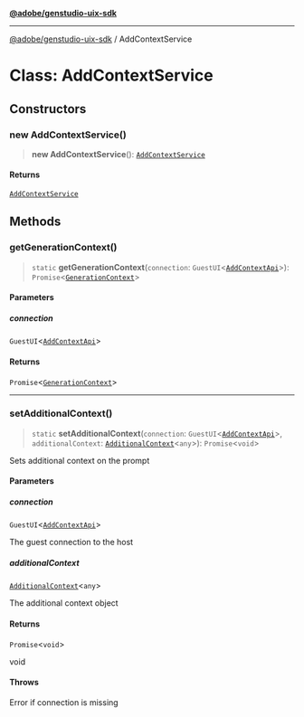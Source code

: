 [**@adobe/genstudio-uix-sdk**](../README.md)

***

[@adobe/genstudio-uix-sdk](../globals.md) / AddContextService

# Class: AddContextService

## Constructors

### new AddContextService()

> **new AddContextService**(): [`AddContextService`](AddContextService.md)

#### Returns

[`AddContextService`](AddContextService.md)

## Methods

### getGenerationContext()

> `static` **getGenerationContext**(`connection`: `GuestUI`\<[`AddContextApi`](../interfaces/AddContextApi.md)\>): `Promise`\<[`GenerationContext`](../type-aliases/GenerationContext.md)\>

#### Parameters

##### connection

`GuestUI`\<[`AddContextApi`](../interfaces/AddContextApi.md)\>

#### Returns

`Promise`\<[`GenerationContext`](../type-aliases/GenerationContext.md)\>

***

### setAdditionalContext()

> `static` **setAdditionalContext**(`connection`: `GuestUI`\<[`AddContextApi`](../interfaces/AddContextApi.md)\>, `additionalContext`: [`AdditionalContext`](../type-aliases/AdditionalContext.md)\<`any`\>): `Promise`\<`void`\>

Sets additional context on the prompt

#### Parameters

##### connection

`GuestUI`\<[`AddContextApi`](../interfaces/AddContextApi.md)\>

The guest connection to the host

##### additionalContext

[`AdditionalContext`](../type-aliases/AdditionalContext.md)\<`any`\>

The additional context object

#### Returns

`Promise`\<`void`\>

void

#### Throws

Error if connection is missing
